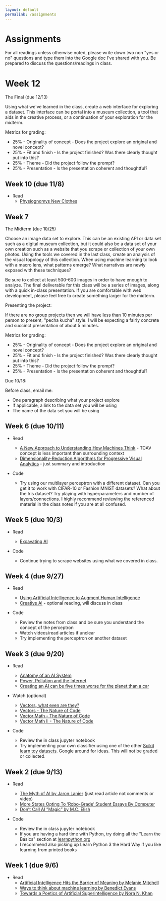 ```yaml
---
layout: default
permalink: /assignments
---
```


# Assignments

For all readings unless otherwise noted, please write down two non "yes or no" questions and type them into the Google doc I've shared with you. Be prepared to discuss the questions/readings in class.

# Week 12

The Final (due 12/13)

Using what we've learned in the class, create a web interface for exploring a dataset. This interface can be portal into a museum collection, a tool that aids in the creative process, or a continuation of your exploration for the midterm. 

Metrics for grading:
* 25% - Originality of concept - Does the project explore an original and novel concept?
* 25% - Fit and finish - Is the project finished? Was there clearly thought put into this?
* 25% - Theme - Did the project follow the prompt?
* 25% - Presentation - Is the presentation coherent and thoughtful?

## Week 10 (due 11/8)

* Read
  * [Physiognomys New Clothes](https://medium.com/@blaisea/physiognomys-new-clothes-f2d4b59fdd6a)

## Week 7

The Midterm (due 10/25)

Choose an image data set to explore. This can be an existing API or data set such as a digital museum collection, but it could also be a data set of your own creation such as a website that you scrape or collection of your own photos. Using the tools we covered in the last class, create an analysis of the visual topology of this collection. When using machine learning to look with a macro lens, what patterns emerge? What narratives are newly exposed with these techniques?

Be sure to collect at least 500-600 images in order to have enough to analyze. The final deliverable for this class will be a series of images, along with a quick in-class presentation. If you are comfortable with web development, please feel free to create something larger for the midterm.

Presenting the project: 

If there are no group projects then we will have less than 10 minutes per person to present, "pecha kucha" style. I will be expecting a fairly concrete and succinct presentation of about 5 minutes.

Metrics for grading:
* 25% - Originality of concept - Does the project explore an original and novel concept?
* 25% - Fit and finish - Is the project finished? Was there clearly thought put into this?
* 25% - Theme - Did the project follow the prompt?
* 25% - Presentation - Is the presentation coherent and thoughtful?

Due 10/18:

Before class, email me:

* One paragraph describing what your project explore
* If applicable, a link to the data set you will be using
* The name of the data set you will be using

## Week 6 (due 10/11)

* Read

  * [A New Approach to Understanding How Machines Think](https://www.quantamagazine.org/been-kim-is-building-a-translator-for-artificial-intelligence-20190110/) - TCAV concept is less important than surrounding context
  * [Dimensionality-Reduction Algorithms
for Progressive Visual Analytics](https://www.asci.tudelft.nl/media/thesis/405_nicola_pezzotti.pdf) - just summary and introduction

* Code
  * Try using our multilayer perceptron with a different dataset. Can you get it to work with CIFAR-10 or Fashion MNIST datasets? What about the Iris dataset? Try playing with hyperparameters and number of layers/connections. I highly recommend reviewing the referenced material in the class notes if you are at all confused.

## Week 5 (due 10/3)

* Read
  * [Excavating AI](https://www.excavating.ai/)

* Code
  * Continue trying to scrape websites using what we covered in class.

## Week 4 (due 9/27)

* Read
  * [Using Artificial Intelligence to Augment Human Intelligence](https://distill.pub/2017/aia/)
  * [Creative AI](https://medium.com/@creativeai/creativeai-9d4b2346faf3) - optional reading, will discuss in class

* Code
  * Review the notes from class and be sure you understand the concept of the perceptron
  * Watch videos/read articles if unclear
  * Try implementing the perceptron on another dataset

## Week 3 (due 9/20)

* Read
  * [Anatomy of an AI System](https://anatomyof.ai/)
  * [Power, Pollution and the Internet](https://www.nytimes.com/2012/09/23/technology/data-centers-waste-vast-amounts-of-energy-belying-industry-image.html)
  * [Creating an AI can be five times worse for the planet than a car](https://www.newscientist.com/article/2205779-creating-an-ai-can-be-five-times-worse-for-the-planet-than-a-car/)

* Watch (optional)
  * [Vectors, what even are they?](https://www.youtube.com/watch?v=fNk_zzaMoSs)
  * [Vectors - The Nature of Code](https://www.youtube.com/watch?v=mWJkvxQXIa8)
  * [Vector Math - The Nature of Code](https://www.youtube.com/watch?v=s6b1_3bNCxk)
  * [Vector Math II - The Nature of Code](https://www.youtube.com/watch?v=uHusbFmq-4I)

* Code
  * Review the in class jupyter notebook
  * Try implementing your own classifier using one of the other [Scikit learn toy datasets](https://scikit-learn.org/stable/datasets/index.html#toy-datasets). Google around for ideas. This will not be graded or collected.

## Week 2 (due 9/13)
* Read
  * [The Myth of AI by Jaron Lanier](https://www.edge.org/conversation/jaron_lanier-the-myth-of-ai) (just read article not comments or video)
  * [More States Opting To ‘Robo-Grade’ Student Essays By Computer](https://www.npr.org/2018/06/30/624373367/more-states-opting-to-robo-grade-student-essays-by-computer)
  * [Don’t Call AI “Magic” by M.C. Elish](https://points.datasociety.net/dont-call-ai-magic-142da16db408)

* Code
  * Review the in class jupyter notebook
  * If you are having a hard time with Python, try doing all the "Learn the Basics" section at [learnpython.org](https://www.learnpython.org/)
  * I recommend also picking up Learn Python 3 the Hard Way if you like learning from printed books

## Week 1 (due 9/6)
* Read
  * [Artificial Intelligence Hits the Barrier of Meaning by Melanie Mitchell](https://www.nytimes.com/2018/11/05/opinion/artificial-intelligence-machine-learning.html)
  * [Ways to think about machine learning by Benedict Evans](https://www.ben-evans.com/benedictevans/2018/06/22/ways-to-think-about-machine-learning-8nefy)
  * [Towards a Poetics of Artificial Superintelligence by Nora N. Khan](https://medium.com/after-us/towards-a-poetics-of-artificial-superintelligence-ebff11d2d249)
